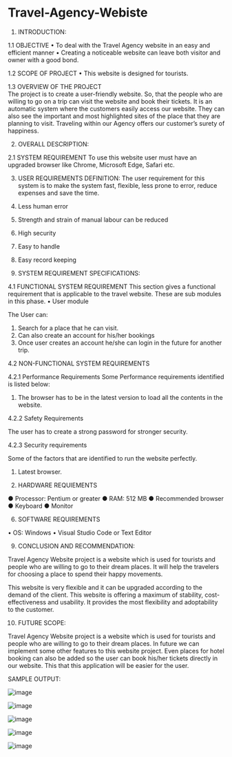 # Travel-Agency-Webiste
1.	INTRODUCTION:

1.1	OBJECTIVE
•	To deal with the Travel Agency website in an easy and efficient manner
•	Creating a noticeable website can leave both visitor and owner with a good bond.

1.2	SCOPE OF PROJECT
•	 This website is designed for tourists. 
             
1.3	OVERVIEW OF THE PROJECT  
The project is to create a user-friendly website. So, that the people who are willing to go on a trip can visit the website and book their tickets. It is an automatic system where the customers easily access our website. They can also see the important and most highlighted sites of the place that they are planning to visit. Traveling within our Agency offers our customer’s surety of happiness.


2.	OVERALL DESCRIPTION:

2.1	SYSTEM REQUIREMENT
To use this website user must have an upgraded browser like Chrome, Microsoft Edge, Safari etc.


3.	USER REQUIREMENTS DEFINITION:
The user requirement for this system is to make the system fast, flexible, less prone to error, reduce expenses and save the time. 
 1. Less human error 
 2. Strength and strain of manual labour can be reduced 
 3. High security
 4. Easy to handle
 5. Easy record keeping



4.	SYSTEM REQUIREMENT SPECIFICATIONS:

4.1	FUNCTIONAL SYSTEM REQUIREMENT
This section gives a functional requirement that is applicable to the travel website. These are sub modules in this phase.
•	User module

The User can:
1.	Search for a place that he can visit.
2.	Can also create an account for his/her bookings
3.	Once user creates an account he/she can login in the future for another trip.
  
4.2	NON-FUNCTIONAL SYSTEM REQUIREMENTS

4.2.1	Performance Requirements
 Some Performance requirements identified is listed below:
1.	The browser has to be in the latest version to load all the contents in the website.

4.2.2	Safety Requirements

 The user has to create a strong password for stronger security.

4.2.3	Security requirements

 Some of the factors that are identified to run the website perfectly. 
1.	Latest browser.



5.	HARDWARE REQUIEMENTS

● Processor: Pentium or greater 
● RAM: 512 MB
● Recommended browser 
● Keyboard 
● Monitor



6.	SOFTWARE REQUIREMENTS

•	OS: Windows
•	Visual Studio Code or Text Editor

9.	CONCLUSION AND RECOMMENDATION:

Travel Agency Website project is a website which is used for tourists and people who are willing to go to their dream places. It will help the travelers for choosing a place to spend their happy movements.

This website is very flexible and it can be upgraded according to the demand of the client.
This website is offering a maximum of stability, cost-effectiveness and usability. It provides the most flexibility and adoptability to the customer.

10.	FUTURE SCOPE:

Travel Agency Website project is a website which is used for tourists and people who are willing to go to their dream places. In future we can implement some other features to this website project.  Even places for hotel booking can also be added so the user can book his/her tickets directly in our website. This that this application will be easier for the user.


SAMPLE OUTPUT:

![image](https://user-images.githubusercontent.com/62333854/116901471-99f47880-ac57-11eb-9987-b7a918362f56.png)

![image](https://user-images.githubusercontent.com/62333854/116901497-a1b41d00-ac57-11eb-80ce-c77265e2d576.png)

![image](https://user-images.githubusercontent.com/62333854/116901521-a8429480-ac57-11eb-8be8-bdaacb9f65e3.png)

![image](https://user-images.githubusercontent.com/62333854/116901543-aed10c00-ac57-11eb-9720-4b797a82c472.png)

![image](https://user-images.githubusercontent.com/62333854/116901558-b42e5680-ac57-11eb-9f00-a49e344ff183.png)




